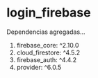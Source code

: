 # login_firebase

Dependencias agregadas...
 1. firebase_core: ^2.10.0
 2. cloud_firestore: ^4.5.2
 3. firebase_auth: ^4.4.2
 4. provider: ^6.0.5
